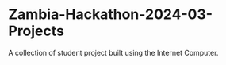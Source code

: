 # Zambia-Hackathon-2024-03-Projects
A collection of student project built using the Internet Computer.
